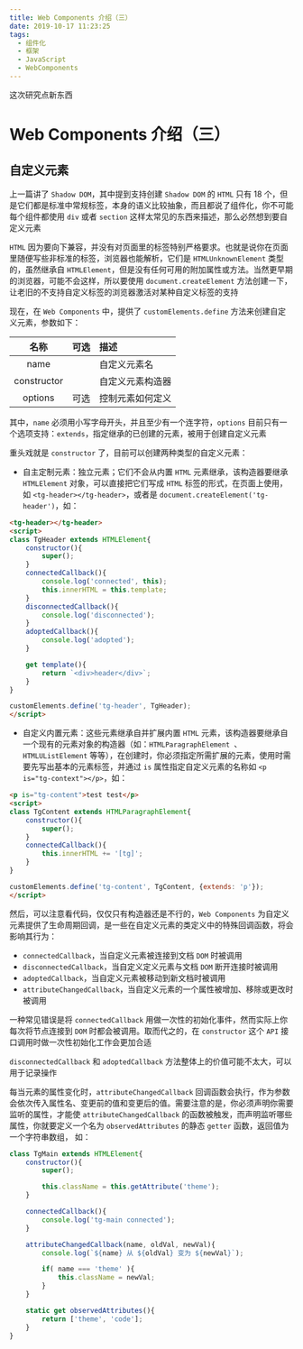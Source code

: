 ```yaml
---
title: Web Components 介绍（三）
date: 2019-10-17 11:23:25
tags:
  - 组件化
  - 框架
  - JavaScript
  - WebComponents
---
```


这次研究点新东西

<!--more-->

# Web Components 介绍（三）

## 自定义元素

上一篇讲了 `Shadow DOM`，其中提到支持创建 `Shadow DOM` 的 `HTML` 只有 18 个，但是它们都是标准中常规标签，本身的语义比较抽象，而且都说了组件化，你不可能每个组件都使用 `div` 或者 `section` 这样太常见的东西来描述，那么必然想到要自定义元素

`HTML` 因为要向下兼容，并没有对页面里的标签特别严格要求。也就是说你在页面里随便写些非标准的标签，浏览器也能解析，它们是 `HTMLUnknownElement` 类型的，虽然继承自 `HTMLElement`，但是没有任何可用的附加属性或方法。当然更早期的浏览器，可能不会这样，所以要使用 `document.createElement` 方法创建一下，让老旧的不支持自定义标签的浏览器激活对某种自定义标签的支持

现在，在 `Web Components` 中，提供了 `customElements.define` 方法来创建自定义元素，参数如下：

|  名称  |  可选  |  描述  |
|:-----:|:-----:|:-----|
|  name  |    |  自定义元素名  |
|  constructor  |    |  自定义元素构造器  |
|  options  |  可选  |  控制元素如何定义  |

其中，`name` 必须用小写字母开头，并且至少有一个连字符，`options` 目前只有一个选项支持：`extends`，指定继承的已创建的元素，被用于创建自定义元素

重头戏就是 `constructor` 了，目前可以创建两种类型的自定义元素：

+ 自主定制元素：独立元素；它们不会从内置 `HTML` 元素继承，该构造器要继承 `HTMLElement` 对象，可以直接把它们写成 `HTML` 标签的形式，在页面上使用，如 `<tg-header></tg-header>`，或者是 `document.createElement('tg-header')`，如：
```html
<tg-header></tg-header>
<script>
class TgHeader extends HTMLElement{
    constructor(){
        super();
    }
    connectedCallback(){
        console.log('connected', this);
        this.innerHTML = this.template;
    }
    disconnectedCallback(){
        console.log('disconnected');
    }
    adoptedCallback(){
        console.log('adopted');
    }

    get template(){
        return `<div>header</div>`;
    }
}

customElements.define('tg-header', TgHeader);    
</script>
```
+ 自定义内置元素：这些元素继承自并扩展内置 `HTML` 元素，该构造器要继承自一个现有的元素对象的构造器（如：`HTMLParagraphElement `、`HTMLUListElement` 等等），在创建时，你必须指定所需扩展的元素，使用时需要先写出基本的元素标签，并通过 `is` 属性指定自定义元素的名称如 `<p is="tg-context"></p>`，如：
```html
<p is="tg-content">test test</p>
<script>
class TgContent extends HTMLParagraphElement{
    constructor(){
        super();
    }
    connectedCallback(){
        this.innerHTML += '[tg]';
    }
}                                                              

customElements.define('tg-content', TgContent, {extends: 'p'});
</script>
```

然后，可以注意看代码，仅仅只有构造器还是不行的，`Web Components` 为自定义元素提供了生命周期回调，是一些在自定义元素的类定义中的特殊回调函数，将会影响其行为：

+ `connectedCallback`，当自定义元素被连接到文档 `DOM` 时被调用 
+ `disconnectedCallback`，当自定义定义元素与文档 `DOM` 断开连接时被调用
+ `adoptedCallback`，当自定义元素被移动到新文档时被调用
+ `attributeChangedCallback`，当自定义元素的一个属性被增加、移除或更改时被调用

一种常见错误是将 `connectedCallback` 用做一次性的初始化事件，然而实际上你每次将节点连接到 `DOM` 时都会被调用。取而代之的，在 `constructor` 这个 `API` 接口调用时做一次性初始化工作会更加合适

`disconnectedCallback` 和 `adoptedCallback` 方法整体上的价值可能不太大，可以用于记录操作

每当元素的属性变化时，`attributeChangedCallback` 回调函数会执行，作为参数会依次传入属性名、变更前的值和变更后的值。需要注意的是，你必须声明你需要监听的属性，才能使 `attributeChangedCallback` 的函数被触发，而声明监听哪些属性，你就要定义一个名为 `observedAttributes` 的静态 `getter` 函数，返回值为一个字符串数组， 如：

```javascript
class TgMain extends HTMLElement{
    constructor(){
        super();

        this.className = this.getAttribute('theme');
    }

    connectedCallback(){
        console.log('tg-main connected');
    }

    attributeChangedCallback(name, oldVal, newVal){
        console.log(`${name} 从 ${oldVal} 变为 ${newVal}`);

        if( name === 'theme' ){
            this.className = newVal;
        }
    }

    static get observedAttributes(){
        return ['theme', 'code'];
    }
}
```